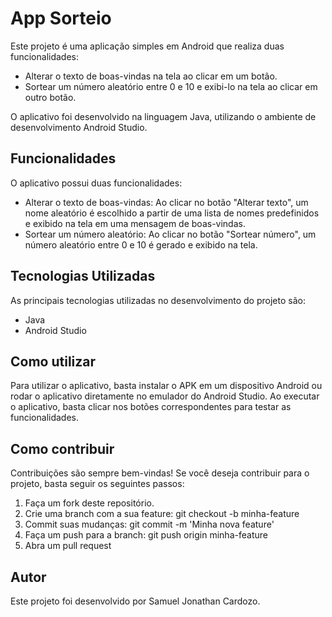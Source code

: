 <h1>App Sorteio</h1>
<p>Este projeto é uma aplicação simples em Android que realiza duas funcionalidades:</p>
<ul>
  <li>Alterar o texto de boas-vindas na tela ao clicar em um botão.</li>
  <li>Sortear um número aleatório entre 0 e 10 e exibi-lo na tela ao clicar em outro botão.</li>
</ul>
<p>O aplicativo foi desenvolvido na linguagem Java, utilizando o ambiente de desenvolvimento Android Studio.</p>
<h2>Funcionalidades</h2>
<p>O aplicativo possui duas funcionalidades:</p>
<ul>
  <li>Alterar o texto de boas-vindas: Ao clicar no botão "Alterar texto", um nome aleatório é escolhido a partir de uma lista de nomes predefinidos e exibido na tela em uma mensagem de boas-vindas.</li>
  <li>Sortear um número aleatório: Ao clicar no botão "Sortear número", um número aleatório entre 0 e 10 é gerado e exibido na tela.</li>
</ul>
<h2>Tecnologias Utilizadas</h2>
<p>As principais tecnologias utilizadas no desenvolvimento do projeto são:</p>
<ul>
  <li>Java</li>
  <li>Android Studio</li>
</ul>
<h2>Como utilizar</h2>
<p>Para utilizar o aplicativo, basta instalar o APK em um dispositivo Android ou rodar o aplicativo diretamente no emulador do Android Studio. Ao executar o aplicativo, basta clicar nos botões correspondentes para testar as funcionalidades.</p>
<h2>Como contribuir</h2>
<p>Contribuições são sempre bem-vindas! Se você deseja contribuir para o projeto, basta seguir os seguintes passos:</p>
<ol>
  <li>Faça um fork deste repositório.</li>
  <li>Crie uma branch com a sua feature: git checkout -b minha-feature</li>
  <li>Commit suas mudanças: git commit -m 'Minha nova feature'</li>
  <li>Faça um push para a branch: git push origin minha-feature</li>
  <li>Abra um pull request</li>
</ol>
<h2>Autor</h2>
<p>Este projeto foi desenvolvido por Samuel Jonathan Cardozo.</p>
